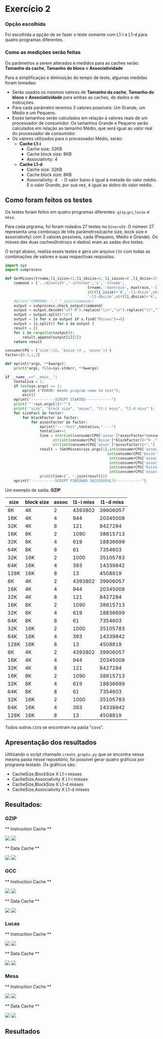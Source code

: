 # Exercício 2

### Opção escolhida
Foi escolhida a opção de se fazer o teste somente com L1-i e L1-d para quatro programas diferentes.

### Como as medições serão feitas
Os parâmetros a serem alterados e medidos para as caches serão: **Tamanho da cache**, **Tamanho do bloco** e **Associatividade**

Para a simplificação e diminuição do tempo de teste, algumas medidas foram tomadas:
- Serão usados os mesmos valores de **Tamanho da cache**, 
**Tamanho do bloco** e **Associatividade** para ambas as caches, de dados e de instruções.
- Para cada parâmetro teremos 3 valores possíveis: Um Grande, um Médio e um Pequeno.
- Esses tamanhos serão calculados em relação à valores reais de um processador de consumidor. Os tamanhos Grande e Pequeno serão calculados em relação ao tamanho Médio, que será igual ao valor real do processador de consumidor.
- Os valores utilizados para o processador Médio, serão:
  - **Cache L1-i**
    - Cache size: 32KB
    - Cache block size: 8KB
    - Associativity: 4
  - **Cache L1-d**
    - Cache size: 32KB
    - Cache block size: 8KB
    - Associativity: 4
   - O valor baixo é igual à metade do valor médio. E o valor Grande, por sua vez, é igual ao dobro do valor médio.
   
## Como foram feitos os testes
Os testes foram feitos em quatro programas diferentes: `gzip`,`gcc`,`lucas` e `mesa`.

Para cada prgrama, foi foram rodados 27 testes no `DineroIV`. O númeor 27 representa uma combinaço de três parâmetros(cache size, bock size e associativity) com 3 valores possíveis, cada (Pequeno, Médio e Grande). Os misses das duas caches(Instruço e dados) eram as sadas dos testes.

O script abaixo, realiza esses testes e gera um arquivo `CSV` com todas as combinações de valores e suas respectivas respostas:
```python
import sys
import subprocess

def GetMisses(trname,l1_isize=32,l1_ibsize=4, l1_iassoc=8 ,l1_dsize=32,l1_dbsize=4, l1_dassoc=8, maxtrace='20'):
    command = ['../dineroIV','-informat','s','-trname',
                                      trname,'-maxtrace', maxtrace,'-l1-isize',
                                      str(l1_isize)+'K','-l1-dsize',str(l1_dsize)+'K','-l1-ibsize',str(l1_ibsize)+'K',
                                      '-l1-dbsize',str(l1_dbsize)+'K','-l1-iassoc',str(l1_iassoc),'-l1-dassoc',str(l1_dassoc)]
    #print("COMMAND: "," ".join(command))
    output = subprocess.check_output(command)
    output = output.decode("utf-8").replace("\\n","\n").replace("\t","")
    output = output.split("\n")
    output = [x for x in output if x.find("Misses")>=0]
    output = [x.split() for x in output ]
    result = []
    for i in range(len(output)):
        result.append(output[i][2])
    return result

consumerCPU = {'size':32, 'bsize':8 , 'assoc':4 }
factor=[0.5,1,2]

def eprint(*args, **kwargs):
    print(*args, file=sys.stderr, **kwargs)

if __name__=="__main__":
    tentativa = 1;
    if len(sys.argv) == 1:
        eprint ("ERROR: Needs program name to test");
        exit()
    eprint("-----------SCRIPT STARTED------------")
    print('"'+sys.argv[1]+'"')
    print('"size", "block size", "assoc", "l1-i miss", "l1-d miss"');
    for sizeFact in factor:
        for blockFactor in factor:
            for assocFactor in factor:
                eprint("----Test",tentativa,"----")
                tentativa+=1
                line = (str(int(consumerCPU['assoc']*assocFactor*consumerCPU['bsize']*blockFactor))+"K ,"+
                      str(int(consumerCPU['bsize']*blockFactor))+"K ,"+
                      str(int(consumerCPU['assoc']*assocFactor))+",")
                result = (GetMisses(sys.argv[1],int(consumerCPU['assoc']*assocFactor*consumerCPU['bsize']*blockFactor),
                                               int(consumerCPU['bsize']*blockFactor),
                                                int(consumerCPU['assoc']*assocFactor),
                                                int(consumerCPU['assoc']*assocFactor*consumerCPU['bsize']*blockFactor),
                                                int(consumerCPU['bsize']*blockFactor),
                                                int(consumerCPU['assoc']*assocFactor), maxtrace='20'))
                print(line+(", ".join(result)))
    eprint("-----------SCRIPT FINSIHED SUCCESSFULlY------------")

```
Um exemplo de saída:
**GZIP**

| size     | block size | assoc | l1-i miss | l1-d miss |
|----------|------------|-------|-----------|-----------|
| 8K       | 4K         | 2     | 4393802   | 39906057  |
| 16K      | 4K         | 4     | 944       | 20345008  |
| 32K      | 4K         | 8     | 121       | 8427284   |
| 16K      | 8K         | 2     | 1090      | 38815713  |
| 32K      | 8K         | 4     | 619       | 18836699  |
| 64K      | 8K         | 8     | 61        | 7354603   |
| 32K      | 16K        | 2     | 1000      | 35105783  |
| 64K      | 16K        | 4     | 393       | 14339842  |
| 128K     | 16K        | 8     | 13        | 4508819   |
| 8K       | 4K         | 2     | 4393802   | 39906057  |
| 16K      | 4K         | 4     | 944       | 20345008  |
| 32K      | 4K         | 8     | 121       | 8427284   |
| 16K      | 8K         | 2     | 1090      | 38815713  |
| 32K      | 8K         | 4     | 619       | 18836699  |
| 64K      | 8K         | 8     | 61        | 7354603   |
| 32K      | 16K        | 2     | 1000      | 35105783  |
| 64K      | 16K        | 4     | 393       | 14339842  |
| 128K     | 16K        | 8     | 13        | 4508819   |
| 8K       | 4K         | 2     | 4393802   | 39906057  |
| 16K      | 4K         | 4     | 944       | 20345008  |
| 32K      | 4K         | 8     | 121       | 8427284   |
| 16K      | 8K         | 2     | 1090      | 38815713  |
| 32K      | 8K         | 4     | 619       | 18836699  |
| 64K      | 8K         | 8     | 61        | 7354603   |
| 32K      | 16K        | 2     | 1000      | 35105783  |
| 64K      | 16K        | 4     | 393       | 14339842  |
| 128K     | 16K        | 8     | 13        | 4508819   |

Todos outros `CSV`s se encontram na pasta "csvs".

## Apresentação dos resultados

Utilizando o script chamado `create_graphs.py` que se encontra nessa mesma pasta nesse repositório, foi possível gerar quatro gráficos por programa testado. Os gráficos são:
- CacheSize,BlockSize X L1-i misses
- CacheSize,Associativity X L1-i misses
- CacheSize,BlockSize X L1-d misses
- CacheSize,Associativity X L1-d misses

## Resultados:

### GZIP

** Instruction Cache **

![](graphs/gzip.csv.i.1.png)
![](graphs/gzip.csv.i.2.png)

** Data Cache **

![](graphs/gzip.csv.d.1.png)
![](graphs/gzip.csv.d.2.png)

### GCC

** Instruction Cache **

![](graphs/gcc.csv.i.1.png)
![](graphs/gcc.csv.i.2.png)

** Data Cache **

![](graphs/gcc.csv.d.1.png)
![](graphs/gcc.csv.d.2.png)

### Lucas

** Instruction Cache **

![](graphs/lucas.csv.i.1.png)
![](graphs/lucas.csv.i.2.png)

** Data Cache **

![](graphs/lucas.csv.d.1.png)
![](graphs/lucas.csv.d.2.png)

### Mesa

** Instruction Cache **

![](graphs/mesa.csv.i.1.png)
![](graphs/mesa.csv.i.2.png)

** Data Cache **

![](graphs/mesa.csv.d.1.png)
![](graphs/mesa.csv.d.2.png)

## Resultados
